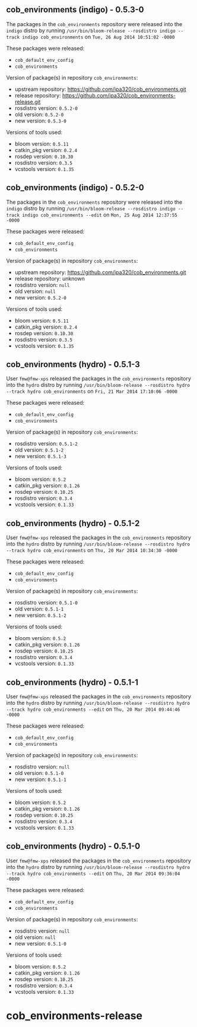 ## cob_environments (indigo) - 0.5.3-0

The packages in the `cob_environments` repository were released into the `indigo` distro by running `/usr/bin/bloom-release --rosdistro indigo --track indigo cob_environments` on `Tue, 26 Aug 2014 10:51:02 -0000`

These packages were released:
- `cob_default_env_config`
- `cob_environments`

Version of package(s) in repository `cob_environments`:
- upstream repository: https://github.com/ipa320/cob_environments.git
- release repository: https://github.com/ipa320/cob_environments-release.git
- rosdistro version: `0.5.2-0`
- old version: `0.5.2-0`
- new version: `0.5.3-0`

Versions of tools used:
- bloom version: `0.5.11`
- catkin_pkg version: `0.2.4`
- rosdep version: `0.10.30`
- rosdistro version: `0.3.5`
- vcstools version: `0.1.35`


## cob_environments (indigo) - 0.5.2-0

The packages in the `cob_environments` repository were released into the `indigo` distro by running `/usr/bin/bloom-release --rosdistro indigo --track indigo cob_environments --edit` on `Mon, 25 Aug 2014 12:37:55 -0000`

These packages were released:
- `cob_default_env_config`
- `cob_environments`

Version of package(s) in repository `cob_environments`:
- upstream repository: https://github.com/ipa320/cob_environments.git
- release repository: unknown
- rosdistro version: `null`
- old version: `null`
- new version: `0.5.2-0`

Versions of tools used:
- bloom version: `0.5.11`
- catkin_pkg version: `0.2.4`
- rosdep version: `0.10.30`
- rosdistro version: `0.3.5`
- vcstools version: `0.1.35`


## cob_environments (hydro) - 0.5.1-3

User `fmw@fmw-xps` released the packages in the `cob_environments` repository into the `hydro` distro by running `/usr/bin/bloom-release --rosdistro hydro --track hydro cob_environments` on `Fri, 21 Mar 2014 17:10:06 -0000`

These packages were released:
- `cob_default_env_config`
- `cob_environments`

Version of package(s) in repository `cob_environments`:
- rosdistro version: `0.5.1-2`
- old version: `0.5.1-2`
- new version: `0.5.1-3`

Versions of tools used:
- bloom version: `0.5.2`
- catkin_pkg version: `0.1.26`
- rosdep version: `0.10.25`
- rosdistro version: `0.3.4`
- vcstools version: `0.1.33`


## cob_environments (hydro) - 0.5.1-2

User `fmw@fmw-xps` released the packages in the `cob_environments` repository into the `hydro` distro by running `/usr/bin/bloom-release --rosdistro hydro --track hydro cob_environments` on `Thu, 20 Mar 2014 10:34:30 -0000`

These packages were released:
- `cob_default_env_config`
- `cob_environments`

Version of package(s) in repository `cob_environments`:
- rosdistro version: `0.5.1-0`
- old version: `0.5.1-1`
- new version: `0.5.1-2`

Versions of tools used:
- bloom version: `0.5.2`
- catkin_pkg version: `0.1.26`
- rosdep version: `0.10.25`
- rosdistro version: `0.3.4`
- vcstools version: `0.1.33`


## cob_environments (hydro) - 0.5.1-1

User `fmw@fmw-xps` released the packages in the `cob_environments` repository into the `hydro` distro by running `/usr/bin/bloom-release --rosdistro hydro --track hydro cob_environments --edit` on `Thu, 20 Mar 2014 09:44:46 -0000`

These packages were released:
- `cob_default_env_config`
- `cob_environments`

Version of package(s) in repository `cob_environments`:
- rosdistro version: `null`
- old version: `0.5.1-0`
- new version: `0.5.1-1`

Versions of tools used:
- bloom version: `0.5.2`
- catkin_pkg version: `0.1.26`
- rosdep version: `0.10.25`
- rosdistro version: `0.3.4`
- vcstools version: `0.1.33`


## cob_environments (hydro) - 0.5.1-0

User `fmw@fmw-xps` released the packages in the `cob_environments` repository into the `hydro` distro by running `/usr/bin/bloom-release --rosdistro hydro --track hydro cob_environments --edit` on `Thu, 20 Mar 2014 09:36:04 -0000`

These packages were released:
- `cob_default_env_config`
- `cob_environments`

Version of package(s) in repository `cob_environments`:
- rosdistro version: `null`
- old version: `null`
- new version: `0.5.1-0`

Versions of tools used:
- bloom version: `0.5.2`
- catkin_pkg version: `0.1.26`
- rosdep version: `0.10.25`
- rosdistro version: `0.3.4`
- vcstools version: `0.1.33`


cob_environments-release
========================
